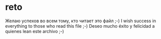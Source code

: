 # reto
Желаю успехов во всем тому, кто читает это файл ;-)
I wish success in everything to those who read this file  ;-)
Deseo mucho éxito y felicidad a quienes lean este archivo ;-)